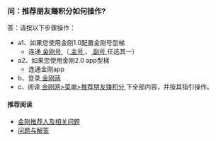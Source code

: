 ### 问：推荐朋友赚积分如何操作?

答：请按以下步骤操作：<br>
- a1、如果您使用金刚1.0配置金刚号型梯
  - 连通[ 金刚号 ](https://a2zitpro.github.io/web/金刚号)（[ 主号 ](https://a2zitpro.github.io/web/主号)、[ 副号 ](https://a2zitpro.github.io/web/主号)任选其一）
- a2、如果您使用金刚2.0 app型梯
  - 连通金刚app
- b、登录[ 金刚网 ](https://a2zitpro.github.io/web/金刚中文网)
- c、阅读[ 金刚网>菜单>推荐朋友赚积分 ](https://www.atozitpro.net/zh/my-account/refer-friend/)下全部内容，并按其指引操作。

#### 推荐阅读
- [金刚推荐人及相关问题](https://a2zitpro.github.io/web/列表-金刚推荐人及相关问题)
- [问题与解答](https://a2zitpro.github.io/web/问题与解答)

